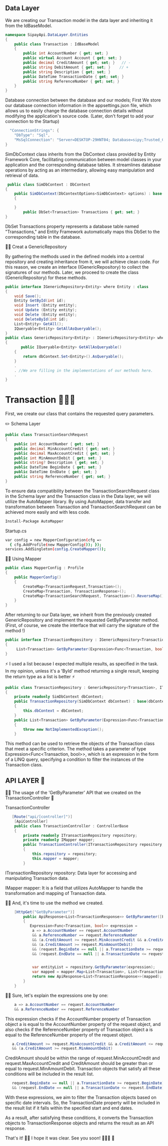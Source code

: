 
## Data Layer
We are creating our Transaction model in the data layer and inheriting it from the IdBaseModel.
```c#
namespace SipayApi.DataLayer.Entities
{
    public class Transaction : IdBaseModel
    {
        public int AccountNumber { get; set; }
        public virtual Account Account { get; set; }
        public decimal CreditAmount { get; set; }   // -
        public string DebitAmount { get; set; }    // +
        public string Description { get; set; }
        public DateTime TransactionDate { get; set; }
        public string ReferenceNumber { get; set; }
    }
}
```
 Database connection between the database and our models;
First We store our database connection information in the appsettings.json file, which allows us to easily change the database connection details without modifying the application's source code.
(Later, don't forget to add your connection to the Startup)
```c#
  "ConnectionStrings": {
    "DbType": "Sql",
    "MsSqlConnection": "Server=DESKTOP-29HNT04; Database=sipy;Trusted_Connection=True;TrustServerCertificate=True;"
}
```
SimDbContext class inherits from the DbContext class provided by Entity Framework Core, facilitating communication between model classes in your application and the corresponding database tables. It streamlines database operations by acting as an intermediary, allowing easy manipulation and retrieval of data. 
```c#
 public class SimDbContext : DbContext
{
    public SimDbContext(DbContextOptions<SimDbContext> options) : base(options)
    {

    }
        public DbSet<Transaction> Transactions { get; set; }
}
```
DbSet<Transaction> Transactions property represents a database table named "Transactions," and Entity Framework automatically maps this DbSet to the corresponding table in the database.

✍🏻 Creat a GenericRepository

By gathering the methods used in the defined models into a central repository and creating inheritance from it, we will achieve clean code. For this reason, we create an interface (IGenericRepository) to collect the signatures of our methods. Later, we proceed to create the class (GenericRepository) for these methods.
```c#
public interface IGenericRepository<Entity> where Entity : class
{
    void Save();
    Entity GetById(int id);
    void Insert (Entity entity);
    void Update (Entity entity);    
    void Delete (Entity entity);
    void DeleteById(int id);
    List<Entity> GetAll();
    IQueryable<Entity> GetAllAsQueryable();
}
public class GenericRepository<Entity> : IGenericRepository<Entity> where Entity : BaseModel 
{
       public IQueryable<Entity> GetAllAsQueryable()
    {
        return dbContext.Set<Entity>().AsQueryable();
    }
    .
    . //We are filling in the implementations of our methods here.
    .  
}
```

# Transaction 👩🏻‍💻
First, we create our class that contains the requested query parameters.

✏️ Schema Layer
```c#
public class TransactionSearchRequest  
{
    public int AccountNumber { get; set; }
    public decimal MinAccountCredit { get; set; }
    public decimal MaxAccountCredit { get; set; }
    public int MinAmountDebit { get; set; }
    public string? Description { get; set; }
    public DateTime BeginDate { get; set; }
    public DateTime EndDate { get; set; }
    public string ReferenceNumber { get; set; }
}
```
To ensure data compatibility between the TransactionSearchRequest class in the Schema layer and the Transaction class in the Data layer, we will utilize the AutoMapper library. By using AutoMapper, data transfer and transformation between Transaction and TransactionSearchRequest can be achieved more easily and with less code.

```bash
Install-Package AutoMapper
```
Startup.cs
```bash
var config = new MapperConfiguration(cfg =>
  { cfg.AddProfile(new MapperConfig()); });
services.AddSingleton(config.CreateMapper());

```
✍🏻 Using Mapper
```c#
public class MapperConfig : Profile
{
    public MapperConfig()
    {
        CreateMap<TransactionRequest,Transaction>(); 
        CreateMap<Transaction, TransactionResponse>();
        CreateMap<TransactionSearchRequest, Transaction>().ReverseMap();
    }
}
```

After returning to our Data layer, we inherit from the previously created GenericRepository and implement the requested GetByParameter method.(First, of course, we create the interface that will carry the signature of the method !)
```c#
public interface ITransactionRepository : IGenericRepository<Transaction>
{
     List<Transaction> GetByParameter(Expression<Func<Transaction, bool>> expression);   //
}
```
⚡ I used a list because I expected multiple results, as specified in the task. In my opinion, unless it's a 'ById' method returning a single result, keeping the return type as a list is better ⚡
```c# 
public class TransactionRepository : GenericRepository<Transaction>, ITransactionRepository
{
    private readonly SimDbContext dbContext;
    public TransactionRepository(SimDbContext dbContext) : base(dbContext)
    {
        this.dbContext = dbContext;
    }
    public List<Transaction> GetByParameter(Expression<Func<Transaction, bool>> expression)
    {
        throw new NotImplementedException();
    }
```
This method can be used to retrieve the objects of the Transaction class that meet a specific criterion. The method takes a parameter of type Expression<Func<Transaction, bool>>, which is an expression in the form of a LINQ query, specifying a condition to filter the instances of the Transaction class.

## API LAYER 🌱
✍🏻 The usage of the 'GetByParameter' API that we created on the TransactionController 💬

TransactionController
```c# 
   [Route("api/[controller]")]
    [ApiController]
    public class TransactionController : ControllerBase
    {
        private readonly ITransactionRepository repository;
        private readonly IMapper mapper;
        public TransactionController(ITransactionRepository repository, IMapper mapper)
        {
            this.repository = repository;
            this.mapper = mapper;
        }
```
ITransactionRepository repository: Data layer for accessing and manipulating Transaction data.
 
IMapper mapper: It is a field that utilizes AutoMapper to handle the transformation and mapping of Transaction data.

✍🏻 And, it's time to use the method we created. 
```c# 
    [HttpGet("GetByParameter")]
        public ApiResponse<List<TransactionResponse>> GetByParameter([FromQuery] TransactionSearchRequest request)
        {
           Expression<Func<Transaction, bool>> expression =
            a => a.AccountNumber == request.AccountNumber
            && a.ReferenceNumber == request.ReferenceNumber
            && (a.CreditAmount >= request.MinAccountCredit && a.CreditAmount <= request.MaxAccountCredit)
            && (a.CreditAmount >= request.MinAmountDebit)
            && (request.BeginDate == null || a.TransactionDate >= request.BeginDate)
            && (request.EndDate == null || a.TransactionDate <= request.EndDate);


            var entityList = repository.GetByParameter(expression);
            var mapped = mapper.Map<List<Transaction>, List<TransactionResponse>>(entityList);
            return new ApiResponse<List<TransactionResponse>>(mapped);
        }
    }
```
👍🏻 Sure, let's explain the expressions one by one: 
```c# 
    a => a.AccountNumber == request.AccountNumber
    && a.ReferenceNumber == request.ReferenceNumber
```
This expression checks if the AccountNumber property of Transaction object a is equal to the AccountNumber property of the request object, and also checks if the ReferenceNumber property of Transaction object a is equal to the ReferenceNumber property of the request object.

```c# 
   a.CreditAmount >= request.MinAccountCredit && a.CreditAmount <= request.MaxAccountCredit)
   && (a.CreditAmount >= request.MinAmountDebit)
```

CreditAmount should be within the range of request.MinAccountCredit and request.MaxAccountCredit and CreditAmount should be greater than or equal to request.MinAmountDebit.
Transaction objects that satisfy all these conditions will be included in the result list.
```c# 
   request.BeginDate == null || a.TransactionDate >= request.BeginDate)
   && (request.EndDate == null || a.TransactionDate <= request.EndDate);
```
With these expressions, we aim to filter the Transaction objects based on specific date intervals. So, the TransactionDate property will be included in the result list if it falls within the specified start and end dates.

As a result, after satisfying these conditions, it converts the Transaction objects to TransactionResponse objects and returns the result as an API response.

That's it! 🤟🏼 I hope it was clear. See you soon!  👩🏼‍🦰 🧡 



